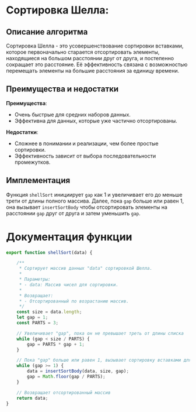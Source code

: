 # Сортировка Шелла:

## Описание алгоритма

Сортировка Шелла - это усовершенствование сортировки вставками, которое первоначально старается отсортировать элементы, находящиеся на большом расстоянии друг от друга, и постепенно сокращает это расстояние. Её эффективность связана с возможностью перемещать элементы на большие расстояния за единицу времени.

## Преимущества и недостатки

**Преимущества**:
- Очень быстрые для средних наборов данных.
- Эффективна для данных, которые уже частично отсортированы.

**Недостатки**:
- Сложнее в понимании и реализации, чем более простые сортировки.
- Эффективность зависит от выбора последовательности промежутков.

## Имплементация

Функция `shellSort` инициирует `gap` как 1 и увеличивает его до меньше трети от длины полного массива. Далее, пока `gap` больше или равен 1, она вызывает `insertSortBody` чтобы отсортировать элементы на расстоянии `gap` друг от друга и затем уменьшить `gap`.

# Документация функции

```javascript
export function shellSort(data) {

    /**
     * Сортирует массив данных "data" сортировкой Шелла.
     *
     * Параметры:
     * - data: Массив чисел для сортировки.
     *
     * Возвращает: 
     * - Отсортированный по возрастанию массив.
     */
    const size = data.length;
    let gap = 1;
    const PARTS = 3;

    // Увеличивает "gap", пока он не превышает треть от длины списка
    while (gap < size / PARTS) {
        gap = PARTS * gap + 1;
    } 

    // Пока "gap" больше или равен 1, вызывает сортировку вставками для "gap"-а
    while (gap >= 1) {
        data = insertSortBody(data, size, gap);
        gap = Math.floor(gap / PARTS);
    }

    // Возвращает отсортированный массив
    return data;
}
```